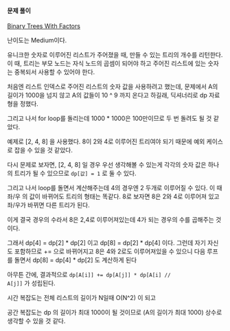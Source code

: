 #### 문제 풀이

[Binary Trees With Factors](https://leetcode.com/problems/binary-trees-with-factors/description/)


난이도는 Medium이다.


유니크한 숫자로 이루어진 리스트가 주어졌을 때, 만들 수 있는 트리의 개수를 리턴한다.
이 때, 트리는 부모 노드는 자식 노드의 곱셈이 되어야 하고 주어진 리스트에 있는 숫자는 중복되서 사용할 수 있어야 한다.


처음엔 리스트 인덱스로 주어진 리스트의 숫자 값을 사용하려고 했는데, 문제에서 A의 길이가 1000을 넘지 않고 A의 값들이 10 ^ 9 까지 온다고 하길래,
딕셔너리로 dp 자료형을 정했다.

그리고 나서 for loop를 돌리는데 1000 * 1000은 100만이므로 두 번 돌려도 될 것 같았다.


예제로 [2, 4, 8] 을 사용했다. 8이 2와 4로 이루어진 트리여야 되기 때문에 예외 케이스로 잡을 수 있을 것 같았다.


다시 문제로 보자면, [2, 4, 8] 일 경우 우선 생각해볼 수 있는게 각각의 숫자 값은 하나의 트리가 될 수 있으므로
<code>dp[값] = 1</code> 로 둘 수 있다.

그리고 나서 loop를 돌면서 계산해주는데 4의 경우엔 2 두개로 이루어질 수 있다. 이 때 좌/우 의 값이 바뀌어도 트리의 형태는 똑같다.
8로 보자면 8은 2와 4로 이루어져 있고 좌/우가 바뀌면 다른 트리가 된다.

이게 결국 경우의 수라서 8은 2,4로 이루어져있는데 4가 되는 경우의 수를 곱해주는 것이다.

그래서 dp[4] = dp[2] * dp[2] 이고 dp[8] = dp[2] * dp[4] 이다.
그런데 자기 자신도 포함하므로 += 으로 바뀌어지고 8은 4와 2로도 이루어져있을 수 있으니 다음 루프를 돌면서
dp[8] = dp[4] * dp[2] 도 계산하게 된다

아무튼 간에, 결과적으로 <code>dp[A[i]] += dp[A[j]] * dp[A[i] // A[j]]</code> 가 성립된다.

시간 복잡도는 전체 리스트의 길이가 N일때 O(N^2) 이 되고 

공간 복잡도는 dp 의 길이가 최대 1000이 될 것이므로 (A의 길이가 최대 1000) 상수로 생각할 수 있을 것 같다.
